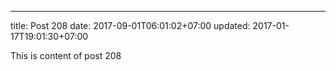 ---
title: Post 208
date: 2017-09-01T06:01:02+07:00
updated: 2017-01-17T19:01:30+07:00

This is content of post 208
